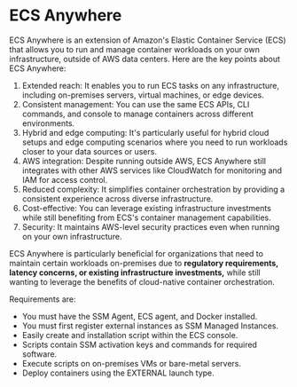 # ECS Anywhere

ECS Anywhere is an extension of Amazon's Elastic Container Service (ECS) that allows you to run and manage container workloads on your own infrastructure, outside of AWS data centers. Here are the key points about ECS Anywhere:

1. Extended reach: It enables you to run ECS tasks on any infrastructure, including on-premises servers, virtual machines, or edge devices.
2. Consistent management: You can use the same ECS APIs, CLI commands, and console to manage containers across different environments.
3. Hybrid and edge computing: It's particularly useful for hybrid cloud setups and edge computing scenarios where you need to run workloads closer to your data sources or users.
4. AWS integration: Despite running outside AWS, ECS Anywhere still integrates with other AWS services like CloudWatch for monitoring and IAM for access control.
5. Reduced complexity: It simplifies container orchestration by providing a consistent experience across diverse infrastructure.
6. Cost-effective: You can leverage existing infrastructure investments while still benefiting from ECS's container management capabilities.
7. Security: It maintains AWS-level security practices even when running on your own infrastructure.

ECS Anywhere is particularly beneficial for organizations that need to maintain certain workloads on-premises due to **regulatory requirements, latency concerns, or existing infrastructure investments,** while still wanting to leverage the benefits of cloud-native container orchestration.

Requirements are:

* You must have the SSM Agent, ECS agent, and Docker installed.
* You must first register external instances as SSM Managed Instances.
* Easily create and installation script within the ECS console.
* Scripts contain SSM activation keys and commands for required software.
* Execute scripts on on-premises VMs or bare-metal servers.
* Deploy containers using the EXTERNAL launch type.
